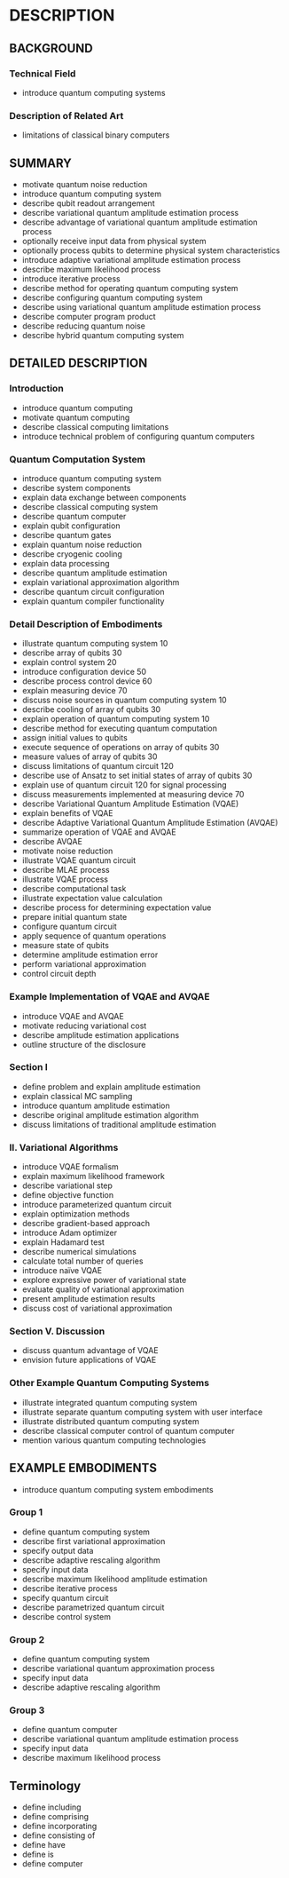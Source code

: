 # DESCRIPTION

## BACKGROUND

### Technical Field

- introduce quantum computing systems

### Description of Related Art

- limitations of classical binary computers

## SUMMARY

- motivate quantum noise reduction
- introduce quantum computing system
- describe qubit readout arrangement
- describe variational quantum amplitude estimation process
- describe advantage of variational quantum amplitude estimation process
- optionally receive input data from physical system
- optionally process qubits to determine physical system characteristics
- introduce adaptive variational amplitude estimation process
- describe maximum likelihood process
- introduce iterative process
- describe method for operating quantum computing system
- describe configuring quantum computing system
- describe using variational quantum amplitude estimation process
- describe computer program product
- describe reducing quantum noise
- describe hybrid quantum computing system

## DETAILED DESCRIPTION

### Introduction

- introduce quantum computing
- motivate quantum computing
- describe classical computing limitations
- introduce technical problem of configuring quantum computers

### Quantum Computation System

- introduce quantum computing system
- describe system components
- explain data exchange between components
- describe classical computing system
- describe quantum computer
- explain qubit configuration
- describe quantum gates
- explain quantum noise reduction
- describe cryogenic cooling
- explain data processing
- describe quantum amplitude estimation
- explain variational approximation algorithm
- describe quantum circuit configuration
- explain quantum compiler functionality

### Detail Description of Embodiments

- illustrate quantum computing system 10
- describe array of qubits 30
- explain control system 20
- introduce configuration device 50
- describe process control device 60
- explain measuring device 70
- discuss noise sources in quantum computing system 10
- describe cooling of array of qubits 30
- explain operation of quantum computing system 10
- describe method for executing quantum computation
- assign initial values to qubits
- execute sequence of operations on array of qubits 30
- measure values of array of qubits 30
- discuss limitations of quantum circuit 120
- describe use of Ansatz to set initial states of array of qubits 30
- explain use of quantum circuit 120 for signal processing
- discuss measurements implemented at measuring device 70
- describe Variational Quantum Amplitude Estimation (VQAE)
- explain benefits of VQAE
- describe Adaptive Variational Quantum Amplitude Estimation (AVQAE)
- summarize operation of VQAE and AVQAE
- describe AVQAE
- motivate noise reduction
- illustrate VQAE quantum circuit
- describe MLAE process
- illustrate VQAE process
- describe computational task
- illustrate expectation value calculation
- describe process for determining expectation value
- prepare initial quantum state
- configure quantum circuit
- apply sequence of quantum operations
- measure state of qubits
- determine amplitude estimation error
- perform variational approximation
- control circuit depth

### Example Implementation of VQAE and AVQAE

- introduce VQAE and AVQAE
- motivate reducing variational cost
- describe amplitude estimation applications
- outline structure of the disclosure

### Section I

- define problem and explain amplitude estimation
- explain classical MC sampling
- introduce quantum amplitude estimation
- describe original amplitude estimation algorithm
- discuss limitations of traditional amplitude estimation

### II. Variational Algorithms

- introduce VQAE formalism
- explain maximum likelihood framework
- describe variational step
- define objective function
- introduce parameterized quantum circuit
- explain optimization methods
- describe gradient-based approach
- introduce Adam optimizer
- explain Hadamard test
- describe numerical simulations
- calculate total number of queries
- introduce naïve VQAE
- explore expressive power of variational state
- evaluate quality of variational approximation
- present amplitude estimation results
- discuss cost of variational approximation

### Section V. Discussion

- discuss quantum advantage of VQAE
- envision future applications of VQAE

### Other Example Quantum Computing Systems

- illustrate integrated quantum computing system
- illustrate separate quantum computing system with user interface
- illustrate distributed quantum computing system
- describe classical computer control of quantum computer
- mention various quantum computing technologies

## EXAMPLE EMBODIMENTS

- introduce quantum computing system embodiments

### Group 1

- define quantum computing system
- describe first variational approximation
- specify output data
- describe adaptive rescaling algorithm
- specify input data
- describe maximum likelihood amplitude estimation
- describe iterative process
- specify quantum circuit
- describe parametrized quantum circuit
- describe control system

### Group 2

- define quantum computing system
- describe variational quantum approximation process
- specify input data
- describe adaptive rescaling algorithm

### Group 3

- define quantum computer
- describe variational quantum amplitude estimation process
- specify input data
- describe maximum likelihood process

## Terminology

- define including
- define comprising
- define incorporating
- define consisting of
- define have
- define is
- define computer

